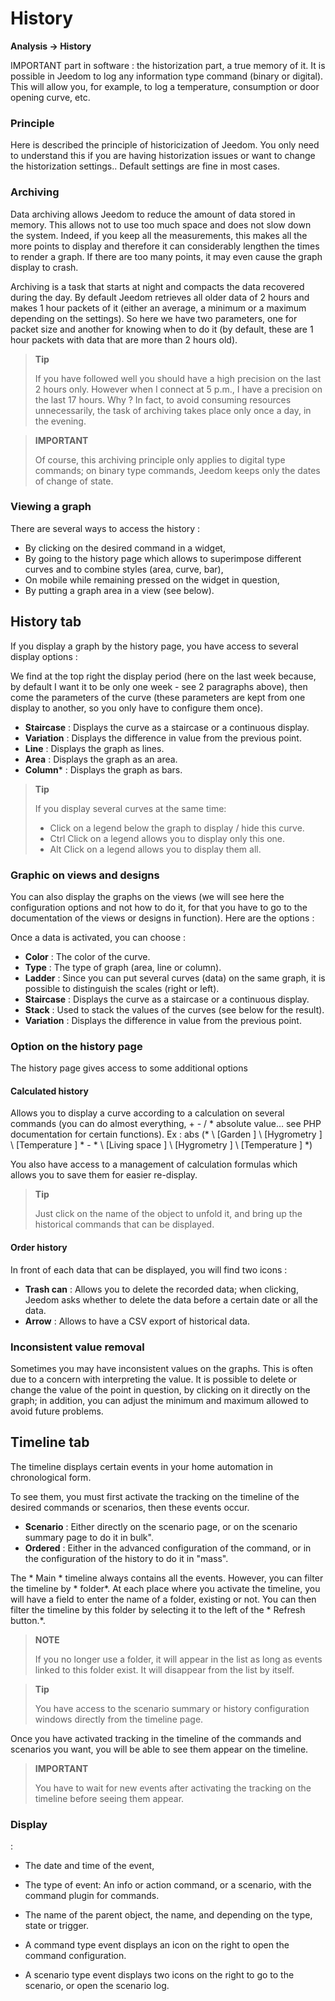 # History
**Analysis → History**

IMPORTANT part in software : the historization part, a true memory of it. It is possible in Jeedom to log any information type command (binary or digital). This will allow you, for example, to log a temperature, consumption or door opening curve, etc.

### Principle

Here is described the principle of historicization of Jeedom. You only need to understand this if you are having historization issues or want to change the historization settings.. Default settings are fine in most cases.

### Archiving

Data archiving allows Jeedom to reduce the amount of data stored in memory. This allows not to use too much space and does not slow down the system. Indeed, if you keep all the measurements, this makes all the more points to display and therefore it can considerably lengthen the times to render a graph. If there are too many points, it may even cause the graph display to crash.

Archiving is a task that starts at night and compacts the data recovered during the day. By default Jeedom retrieves all older data of 2 hours and makes 1 hour packets of it (either an average, a minimum or a maximum depending on the settings). So here we have two parameters, one for packet size and another for knowing when to do it (by default, these are 1 hour packets with data that are more than 2 hours old).

> **Tip**
>
> If you have followed well you should have a high precision on the last 2 hours only. However when I connect at 5 p.m., I have a precision on the last 17 hours. Why ? In fact, to avoid consuming resources unnecessarily, the task of archiving takes place only once a day, in the evening.

> **IMPORTANT**
>
> Of course, this archiving principle only applies to digital type commands; on binary type commands, Jeedom keeps only the dates of change of state.

### Viewing a graph

There are several ways to access the history :

- By clicking on the desired command in a widget,
- By going to the history page which allows to superimpose different curves and to combine styles (area, curve, bar),
- On mobile while remaining pressed on the widget in question,
- By putting a graph area in a view (see below).

## History tab

If you display a graph by the history page, you have access to several display options :

We find at the top right the display period (here on the last week because, by default I want it to be only one week - see 2 paragraphs above), then come the parameters of the curve (these parameters are kept from one display to another, so you only have to configure them once).

- **Staircase** : Displays the curve as a staircase or a continuous display.
- **Variation** : Displays the difference in value from the previous point.
- **Line** : Displays the graph as lines.
- **Area** : Displays the graph as an area.
- **Column**\* : Displays the graph as bars.

> **Tip**
>
> If you display several curves at the same time:
> - Click on a legend below the graph to display / hide this curve.
> - Ctrl Click on a legend allows you to display only this one.
> - Alt Click on a legend allows you to display them all.


### Graphic on views and designs

You can also display the graphs on the views (we will see here the configuration options and not how to do it, for that you have to go to the documentation of the views or designs in function). Here are the options :

Once a data is activated, you can choose :
- **Color** : The color of the curve.
- **Type** : The type of graph (area, line or column).
- **Ladder** : Since you can put several curves (data) on the same graph, it is possible to distinguish the scales (right or left).
- **Staircase** : Displays the curve as a staircase or a continuous display.
- **Stack** : Used to stack the values of the curves (see below for the result).
- **Variation** : Displays the difference in value from the previous point.

### Option on the history page

The history page gives access to some additional options

#### Calculated history

Allows you to display a curve according to a calculation on several commands (you can do almost everything, + - / \* absolute value… see PHP documentation for certain functions).
Ex :
abs (* \ [Garden \] \ [Hygrometry \] \ [Temperature \] * - * \ [Living space \] \ [Hygrometry \] \ [Temperature \] *)

You also have access to a management of calculation formulas which allows you to save them for easier re-display.

> **Tip**
>
> Just click on the name of the object to unfold it, and bring up the historical commands that can be displayed.

#### Order history

In front of each data that can be displayed, you will find two icons :

- **Trash can** : Allows you to delete the recorded data; when clicking, Jeedom asks whether to delete the data before a certain date or all the data.
- **Arrow** : Allows to have a CSV export of historical data.

### Inconsistent value removal

Sometimes you may have inconsistent values on the graphs. This is often due to a concern with interpreting the value. It is possible to delete or change the value of the point in question, by clicking on it directly on the graph; in addition, you can adjust the minimum and maximum allowed to avoid future problems.

## Timeline tab

The timeline displays certain events in your home automation in chronological form.

To see them, you must first activate the tracking on the timeline of the desired commands or scenarios, then these events occur.

- **Scenario** : Either directly on the scenario page, or on the scenario summary page to do it in bulk".
- **Ordered** : Either in the advanced configuration of the command, or in the configuration of the history to do it in "mass".

The * Main * timeline always contains all the events. However, you can filter the timeline by * folder*. At each place where you activate the timeline, you will have a field to enter the name of a folder, existing or not.
You can then filter the timeline by this folder by selecting it to the left of the * Refresh button.*.

> **NOTE**
>
> If you no longer use a folder, it will appear in the list as long as events linked to this folder exist. It will disappear from the list by itself.

> **Tip**
>
> You have access to the scenario summary or history configuration windows directly from the timeline page.

Once you have activated tracking in the timeline of the commands and scenarios you want, you will be able to see them appear on the timeline.

> **IMPORTANT**
>
> You have to wait for new events after activating the tracking on the timeline before seeing them appear.

### Display

:

- The date and time of the event,
- The type of event: An info or action command, or a scenario, with the command plugin for commands.
- The name of the parent object, the name, and depending on the type, state or trigger.

- A command type event displays an icon on the right to open the command configuration.
- A scenario type event displays two icons on the right to go to the scenario, or open the scenario log.

